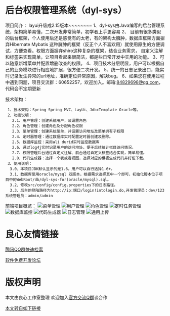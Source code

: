 # 后台权限管理系统（dyl-sys）

  项目简介： 
    layui升级成2.15版本~~~~~~~~
    1、dyl-sys由Java编写的后台管理系统，架构简单易懂，二次开发非常简单，初学者上手更容易
    2、 目前有很多类似的后台框架，个人使用后还是感觉有的太老，有的架构太臃肿，数据库框架方面摒弃Hibernate Mybatis
           这种臃肿的框架（反正个人不喜欢用）就使用原生的方便调试，方便查看。权限方面摒弃shiro这种复杂的框架，结合业务需求，
           自定义注解和标签来实现简单，让项目看起来很简洁，都是些日常开发中实用的功能。
    3、可以随意新增菜单并配置增删改查的权限。
    4、项目技术分层明显，用户可以根据自己的业务模块进行相应地扩展，很方便二次开发。
    5、统一的日志记录出口，能实时记录发生异常的url地址，准确定位异常原因，解决bug。
    6、如果您在使用过程中遇到问题，项目交流群：60652257，欢迎加入。邮箱:84829698@qq.com，代码会不定期更新
  
  技术架构： 
  
     1、技术架构：Spring Spring MVC、LayUi、JdbcTemplate Oracle等。
     2、功能说明：
       2.1、用户管理：创建系统用户，及设置角色
       2.2、角色管理：创建角色及分配角色权限
       2.3、菜单管理：创建系统菜单，并设置访问地址及菜单拥有子权限
       2.4、定时器管理：通过数据库实时配置定时器创建及删除。
       2.5、数据库监控：采用ali durid实时监控数据库
       2.6、通过log4j实时记录用户的访问地址，便于后续统计栏目访问情况。
       2.7、权限管理后台通过自定义注解、前台通过自定义标签结合实现，简单易懂。
       2.8、代码生成器：选择一个表或者视图，选择对应的模板生成代码并打包下载。
     3、使用说明：
      3.0、本项目JDK默认显示的是1.6，用户可以自行选择1.6+。
      3.1、数据库使用oracle/mysql 双版本，根据需求选择其中一个即可，初始化脚本位于项目中的WebRoot/db/dyl-sys-for(oracle/mysql).sql。
      3.2、修改src/config/config.properties下的日志路径。
      3.3、后台的登陆路径为http://ip:端口/login!intologin.do,开发管理员：dev/123 系统管理员：admin/admin   
          
  前端项目概览： 
    ![菜单管理](https://git.oschina.net/uploads/images/2017/0526/165909_c142f8b3_493165.png "菜单管理")
	![用户管理](https://git.oschina.net/uploads/images/2017/0526/165937_68409e41_493165.png "用户管理")
	![角色管理](https://git.oschina.net/uploads/images/2017/0526/170026_b94a4693_493165.png "角色管理")
	![定时任务管理](https://git.oschina.net/uploads/images/2017/0526/170046_2099722b_493165.png "定时任务管理")
	![数据库监控](https://git.oschina.net/uploads/images/2017/0526/170116_457c17c0_493165.png "数据库监控")
    ![代码生成器](https://git.oschina.net/uploads/images/2017/0601/155516_d37b13ad_493165.png "代码生成器")
    ![日志管理](https://git.oschina.net/uploads/images/2017/0606/104747_689ba984_493165.png "日志管理")
![通用上传](https://git.oschina.net/uploads/images/2017/0622/161538_7480fae3_493165.png "在这里输入图片标题")


 # 良心友情链接

[腾讯QQ群快速检索](http://u.720life.cn/s/8cf73f7c)

[软件免费开发论坛](http://u.720life.cn/s/bbb01dc0)

# 版权声明 

本文由良心工作室整理 欢迎加入[官方交流Q群](https://u.720life.cn/s/f2316816)谈合作

[本文转自如下链接](http://u.720life.cn/g/2e71d0f0a5c601172267ba20d3a43c6eb6b9e286ffe45a74e034dd8b5045d04e9941b082f823a20bfeab2e144868b8778e716c7a956093c000419bde2fd09886)